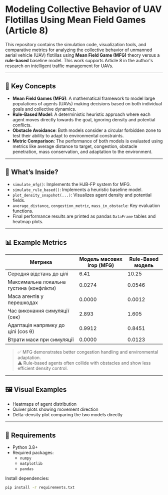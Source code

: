 # Modeling Collective Behavior of UAV Flotillas Using Mean Field Games (Article 8)

This repository contains the simulation code, visualization tools, and comparative metrics for analyzing the collective behavior of unmanned aerial vehicle (UAV) flotillas using **Mean Field Game (MFG)** theory versus a **rule-based** baseline model. This work supports Article 8 in the author's research on intelligent traffic management for UAVs.

---

## 🧠 Key Concepts

- **Mean Field Games (MFG)**: A mathematical framework to model large populations of agents (UAVs) making decisions based on both individual goals and collective dynamics.
- **Rule-Based Model**: A deterministic heuristic approach where each agent moves directly towards the goal, ignoring density and potential conflicts.
- **Obstacle Avoidance**: Both models consider a circular forbidden zone to test their ability to adapt to environmental constraints.
- **Metric Comparison**: The performance of both models is evaluated using metrics like average distance to target, congestion, obstacle penetration, mass conservation, and adaptation to the environment.

---

## 🧪 What’s Inside?

- `simulate_mfg()`: Implements the HJB-FP system for MFG.
- `simulate_rule_based()`: Implements a heuristic baseline model.
- `plot_density_snapshot(...)`: Visualizes agent density and potential fields.
- `average_distance`, `congestion_metric`, `mass_in_obstacle`: Key evaluation functions.
- Final performance results are printed as pandas `DataFrame` tables and heatmap plots.

---

## 📊 Example Metrics

| Метрика                                       | Модель масових ігор (MFG) | Rule-Based модель |
|----------------------------------------------|----------------------------|-------------------|
| Середня відстань до цілі                     | 6.41                       | 10.25             |
| Максимальна локальна густина (конфлікти)     | 0.0274                     | 0.0546            |
| Маса агентів у перешкодах                    | 0.0000                     | 0.0012            |
| Час виконання симуляції (сек)                | 2.893                      | 1.605             |
| Адаптація напрямку до цілі (cos θ)           | 0.9912                     | 0.8451            |
| Втрати маси при симуляції                    | 0.0000                     | 0.0123            |

> ✅ MFG demonstrates better congestion handling and environmental adaptation.  
> ⚠️ Rule-based agents often collide with obstacles and show less efficient density control.

---

## 🖼️ Visual Examples

- Heatmaps of agent distribution
- Quiver plots showing movement direction
- Delta-density plot comparing the two models directly

---

## 🧩 Requirements

- Python 3.8+
- Required packages:
  - `numpy`
  - `matplotlib`
  - `pandas`

Install dependencies:
```bash
pip install -r requirements.txt

